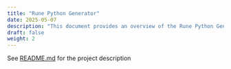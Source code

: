 ```yaml
---
title: "Rune Python Generator"
date: 2025-05-07
description: "This document provides an overview of the Rune Python Generator"
draft: false
weight: 2
---
```


See [README.md](../README.md) for the project description
